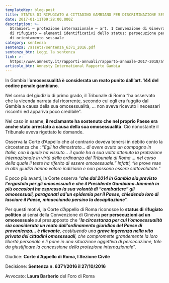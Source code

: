 ```yaml
---
templateKey: blog-post
title: STATUS DI RIFUGIATO A CITTADINO GAMBIANO PER DISCRIMINAZIONE SESSUALE
date: 2017-01-11T09:28:00.000Z
description: >-
  Stranieri – protezione internazionale – art. 1 Convenzione di Ginevra: status
  di rifugiato – elementi identificativi dello status: persecuzione per motivi
  di orientamento sessuale
category: sentenza
sentenza: /assets/sentenza_6371_2016.pdf
sentenza_btn: Leggi la sentenza
link: >-
  https://www.amnesty.it/rapporti-annuali/rapporto-annuale-2017-2018/africa/gambia/
articolo_btn: Amnesty International Rapporto Gambia
---
```

In Gambia l’**omosessualità è considerata un reato punito dall’art. 144 del codice penale gambiano**.


Nel corso del giudizio di primo grado, il Tribunale di Roma “ha osservato che la vicenda narrata dal ricorrente, secondo cui egli era fuggito dal Gambia a causa della sua omosessualità, … non aveva ricevuto i necessari riscontri ed appariva poco credibile”.

Nel caso in esame, **il reclamante ha sostenuto che nel proprio Paese era anche stato arrestato a causa della sua omosessualità**. Ciò nonostante il Tribunale aveva rigettato le domande.

Osserva la Corte d’Appello che al contrario doveva tenersi in debito conto la circostanza che : “_Egli ha dimostrato… di avere avuto un compagno in Italia, con il quale ha vissuto… il quale ha a sua volta ottenuto la protezione internazionale in virtù della ordinanza del Tribunale di Roma … nel corso della quale il teste ha riferito di essere omosessuale.” Infatti, “le prove rese in altri giudizi hanno valore indiziario e non possono essere sottovalutate._”

E poco più avanti, la Corte osserva “**_che dal 2014 in Gambia sia previsto l’ergastolo per gli omosessuali e che il Presidente Gambiano Jammeh in più occasioni ha espresso la sua volontà di “combattere” gli omosessuali, paragonati ad’un epidemia per il Paese, chiedendo loro di lasciare il Paese, minacciando persino la decapitazione_**”.

Per questi motivi, la Corte d’Appello di Roma riconosce lo **status di rifugiato politico** ai sensi della Convenzione di Ginevra **per persecuzioni ad un omosessuale** sul presupposto che “_**la circostanza per cui l’omosessualità sia considerata un reato dall’ordinamento giuridico del Paese di provenienza… è rilevante**, costituendo una **grave ingerenza nella vita privata dei cittadini omosessuali**, che compromette grandemente la loro libertà personale e li pone in una situazione oggettiva di persecuzione, tale da giustificare la concessione della protezione internazionale_”.

Giudice: **Corte d’Appello di Roma, I Sezione Civile**

Decisione: **Sentenza n. 6371/2016 il 27/10/2016**

Avvocato: **Laura Barberio** del Foro di Roma
